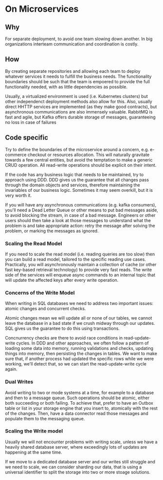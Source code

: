 # On Microservices

## Why 

For separate deployment, to avoid one team slowing down another. In big organizations interteam communication and coordination is costly.

## How

By creating separate repositories and allowing each team to deploy whatever services it needs to fulfill the business needs.
The functionality boundaries should be such that the team is empoered to provide the full functionality needed, 
with as little dependencies as possible.

Usually, a virtualized environment is used (i.e. Kubernetes clusters) but other independenct deployment methods also allow for this.
Also, usually direct HHTTP services are implemented (as they make good contracts), 
but asynchronous communications are also immensely valuable. 
RabbitMQ is fast and agile, but Kafka offers durable storage of messages, guaranteeing no loss in case of failures

## Code specific 

Try to define the boundaries of the microservice around a concern, e.g. e-commerce checkout or resources allocation.
This will naturally gravitate towards a few central entities, but avoid the temptation to make a generic CRUD operation.
All read-write operations should be explicit on their intent.

If the code has any business logic that needs to be maintained, try to approach using DDD.
DDD gives us the guarantee that all changes pass through the domain objects and services, therefore 
maintaining the invariables of our business logic. Sometimes it may seem overkill, but it is very worth it.

If you will have any asynchronous communications (e.g. kafka consumers), you'll need a Dead Letter Queue
or other means to put bad messages aside, to avoid blocking the stream, in case of a bad message.
Engineers or other users should then take a look at those messages to understand what the problem is
and take appropriate action: retry the message after solving the problem, or marking the messages as ignored.

### Scaling the Read Model

If you need to scale the read model (i.e. reading queries are too slow) then you can build a read model,
tailored to the specific reading use cases. Practically, you will asynchronously maintain a collection
of cache (or other fast key-based retrieval technology) to provide very fast reads.
The write side of the services will enqueue async commands to an internal topic that will update 
the affected keys after every write operation.

### Concerns of the Write Model

When writing in SQL databases we need to address two important issues: atomic changes and concurrent checks.

Atomic changes mean we will update all or none of our tables, we cannot leave the database in a bad state 
if we crush midway through our updates. SQL gives us the guarantee to do this using transactions.

Concnurrency checks are there to avoid race conditions in read-update-write cycles. 
In DDD and other approaches, we often follow a pattern of loading some data into memory, 
running validations and checks, updating things into memory, then persisting the changes 
in tables. We want to make sure that, if another process had updated the specific rows
while we were working, we'll detect that, so we can start the read-update-write cycle again.

### Dual Writes

Avoid writing to two or mode systems at a time, for example to a database and then to a message queue. 
Such operations should be atomic, either both succeeding or both failing. To achieve that,
prefer to have an Outbox table or list in your storage engine that you insert to, 
atomically with the rest of the changes. 
Then, have a data connector read those messages and populate them to the messaging queue.

### Scaling the Write model

Usually we will not encounter problems with writing scale, unless we have a heavily shared
database server, where exceedingly lots of updates are happening at the same time.

If we move to a dedicated database server and our writes still struggle and we need to scale, 
we can consider sharding our data, that is using a universal identifier to split the storage 
into two or more stoage solutions.



